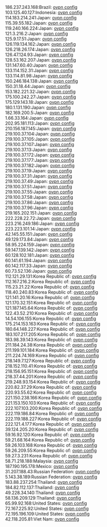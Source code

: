 186.237.243.168:Brazil: [ovpn config](vpn/186_237_243_168.ovpn)  
103.125.40.127:Indonesia: [ovpn config](vpn/103_125_40_127.ovpn)  
114.183.214.241:Japan: [ovpn config](vpn/114_183_214_241.ovpn)  
115.39.55.182:Japan: [ovpn config](vpn/115_39_55_182.ovpn)  
119.240.166.224:Japan: [ovpn config](vpn/119_240_166_224.ovpn)  
121.3.216.2:Japan: [ovpn config](vpn/121_3_216_2.ovpn)  
125.9.17.51:Japan: [ovpn config](vpn/125_9_17_51.ovpn)  
126.119.134.162:Japan: [ovpn config](vpn/126_119_134_162.ovpn)  
126.218.26.174:Japan: [ovpn config](vpn/126_218_26_174.ovpn)  
126.47.124.93:Japan: [ovpn config](vpn/126_47_124_93.ovpn)  
128.53.162.207:Japan: [ovpn config](vpn/128_53_162_207.ovpn)  
131.147.60.40:Japan: [ovpn config](vpn/131_147_60_40.ovpn)  
133.114.152.31:Japan: [ovpn config](vpn/133_114_152_31.ovpn)  
133.114.81.98:Japan: [ovpn config](vpn/133_114_81_98.ovpn)  
150.246.184.138:Japan: [ovpn config](vpn/150_246_184_138.ovpn)  
150.31.18.44:Japan: [ovpn config](vpn/150_31_18_44.ovpn)  
153.182.221.32:Japan: [ovpn config](vpn/153_182_221_32.ovpn)  
175.100.242.27:Japan: [ovpn config](vpn/175_100_242_27.ovpn)  
175.129.143.18:Japan: [ovpn config](vpn/175_129_143_18.ovpn)  
180.1.131.190:Japan: [ovpn config](vpn/180_1_131_190.ovpn)  
182.169.200.5:Japan: [ovpn config](vpn/182_169_200_5.ovpn)  
1.66.33.164:Japan: [ovpn config](vpn/1_66_33_164.ovpn)  
202.95.181.113:Japan: [ovpn config](vpn/202_95_181_113.ovpn)  
210.156.187.145:Japan: [ovpn config](vpn/210_156_187_145.ovpn)  
219.100.37.104:Japan: [ovpn config](vpn/219_100_37_104.ovpn)  
219.100.37.105:Japan: [ovpn config](vpn/219_100_37_105.ovpn)  
219.100.37.107:Japan: [ovpn config](vpn/219_100_37_107.ovpn)  
219.100.37.13:Japan: [ovpn config](vpn/219_100_37_13.ovpn)  
219.100.37.172:Japan: [ovpn config](vpn/219_100_37_172.ovpn)  
219.100.37.177:Japan: [ovpn config](vpn/219_100_37_177.ovpn)  
219.100.37.182:Japan: [ovpn config](vpn/219_100_37_182.ovpn)  
219.100.37.19:Japan: [ovpn config](vpn/219_100_37_19.ovpn)  
219.100.37.31:Japan: [ovpn config](vpn/219_100_37_31.ovpn)  
219.100.37.49:Japan: [ovpn config](vpn/219_100_37_49.ovpn)  
219.100.37.51:Japan: [ovpn config](vpn/219_100_37_51.ovpn)  
219.100.37.55:Japan: [ovpn config](vpn/219_100_37_55.ovpn)  
219.100.37.58:Japan: [ovpn config](vpn/219_100_37_58.ovpn)  
219.100.37.86:Japan: [ovpn config](vpn/219_100_37_86.ovpn)  
219.100.37.96:Japan: [ovpn config](vpn/219_100_37_96.ovpn)  
219.165.202.151:Japan: [ovpn config](vpn/219_165_202_151.ovpn)  
222.228.22.72:Japan: [ovpn config](vpn/222_228_22_72.ovpn)  
223.216.249.186:Japan: [ovpn config](vpn/223_216_249_186.ovpn)  
223.223.101.14:Japan: [ovpn config](vpn/223_223_101_14.ovpn)  
42.145.55.151:Japan: [ovpn config](vpn/42_145_55_151.ovpn)  
49.129.173.84:Japan: [ovpn config](vpn/49_129_173_84.ovpn)  
58.95.224.159:Japan: [ovpn config](vpn/58_95_224_159.ovpn)  
59.147.139.142:Japan: [ovpn config](vpn/59_147_139_142.ovpn)  
60.128.102.181:Japan: [ovpn config](vpn/60_128_102_181.ovpn)  
60.141.61.194:Japan: [ovpn config](vpn/60_141_61_194.ovpn)  
60.142.117.33:Japan: [ovpn config](vpn/60_142_117_33.ovpn)  
60.73.52.136:Japan: [ovpn config](vpn/60_73_52_136.ovpn)  
112.121.29.131:Korea Republic of: [ovpn config](vpn/112_121_29_131.ovpn)  
112.167.216.2:Korea Republic of: [ovpn config](vpn/112_167_216_2.ovpn)  
115.23.21.22:Korea Republic of: [ovpn config](vpn/115_23_21_22.ovpn)  
118.40.240.83:Korea Republic of: [ovpn config](vpn/118_40_240_83.ovpn)  
121.141.20.16:Korea Republic of: [ovpn config](vpn/121_141_20_16.ovpn)  
121.170.32.151:Korea Republic of: [ovpn config](vpn/121_170_32_151.ovpn)  
121.187.145.64:Korea Republic of: [ovpn config](vpn/121_187_145_64.ovpn)  
122.43.52.210:Korea Republic of: [ovpn config](vpn/122_43_52_210.ovpn)  
14.54.106.155:Korea Republic of: [ovpn config](vpn/14_54_106_155.ovpn)  
175.214.153.163:Korea Republic of: [ovpn config](vpn/175_214_153_163.ovpn)  
180.64.148.227:Korea Republic of: [ovpn config](vpn/180_64_148_227.ovpn)  
183.107.217.205:Korea Republic of: [ovpn config](vpn/183_107_217_205.ovpn)  
183.98.39.143:Korea Republic of: [ovpn config](vpn/183_98_39_143.ovpn)  
211.184.24.38:Korea Republic of: [ovpn config](vpn/211_184_24_38.ovpn)  
211.199.101.184:Korea Republic of: [ovpn config](vpn/211_199_101_184.ovpn)  
211.224.74.169:Korea Republic of: [ovpn config](vpn/211_224_74_169.ovpn)  
218.149.7.127:Korea Republic of: [ovpn config](vpn/218_149_7_127.ovpn)  
218.152.110.41:Korea Republic of: [ovpn config](vpn/218_152_110_41.ovpn)  
218.156.95.151:Korea Republic of: [ovpn config](vpn/218_156_95_151.ovpn)  
218.37.44.201:Korea Republic of: [ovpn config](vpn/218_37_44_201.ovpn)  
219.248.93.154:Korea Republic of: [ovpn config](vpn/219_248_93_154.ovpn)  
220.82.37.29:Korea Republic of: [ovpn config](vpn/220_82_37_29.ovpn)  
220.93.55.62:Korea Republic of: [ovpn config](vpn/220_93_55_62.ovpn)  
221.150.238.166:Korea Republic of: [ovpn config](vpn/221_150_238_166.ovpn)  
221.153.150.103:Korea Republic of: [ovpn config](vpn/221_153_150_103.ovpn)  
222.107.103.200:Korea Republic of: [ovpn config](vpn/222_107_103_200.ovpn)  
222.119.186.84:Korea Republic of: [ovpn config](vpn/222_119_186_84.ovpn)  
222.119.188.227:Korea Republic of: [ovpn config](vpn/222_119_188_227.ovpn)  
222.121.4.177:Korea Republic of: [ovpn config](vpn/222_121_4_177.ovpn)  
39.124.205.20:Korea Republic of: [ovpn config](vpn/39_124_205_20.ovpn)  
59.16.92.120:Korea Republic of: [ovpn config](vpn/59_16_92_120.ovpn)  
59.21.68.164:Korea Republic of: [ovpn config](vpn/59_21_68_164.ovpn)  
59.26.103.168:Korea Republic of: [ovpn config](vpn/59_26_103_168.ovpn)  
59.26.209.55:Korea Republic of: [ovpn config](vpn/59_26_209_55.ovpn)  
59.27.3.231:Korea Republic of: [ovpn config](vpn/59_27_3_231.ovpn)  
58.71.218.188:Malaysia: [ovpn config](vpn/58_71_218_188.ovpn)  
187.190.195.178:Mexico: [ovpn config](vpn/187_190_195_178.ovpn)  
31.207.188.43:Russian Federation: [ovpn config](vpn/31_207_188_43.ovpn)  
5.143.38.189:Russian Federation: [ovpn config](vpn/5_143_38_189.ovpn)  
183.88.237.254:Thailand: [ovpn config](vpn/183_88_237_254.ovpn)  
184.82.112.137:Thailand: [ovpn config](vpn/184_82_112_137.ovpn)  
49.228.34.140:Thailand: [ovpn config](vpn/49_228_34_140.ovpn)  
58.136.209.129:Thailand: [ovpn config](vpn/58_136_209_129.ovpn)  
65.99.92.168:United States: [ovpn config](vpn/65_99_92_168.ovpn)  
72.167.225.92:United States: [ovpn config](vpn/72_167_225_92.ovpn)  
72.195.196.109:United States: [ovpn config](vpn/72_195_196_109.ovpn)  
42.118.205.81:Viet Nam: [ovpn config](vpn/42_118_205_81.ovpn)  

